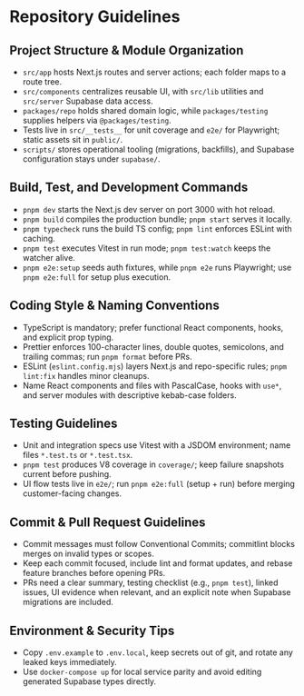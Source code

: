 # Repository Guidelines

## Project Structure & Module Organization
- `src/app` hosts Next.js routes and server actions; each folder maps to a route tree.
- `src/components` centralizes reusable UI, with `src/lib` utilities and `src/server` Supabase data access.
- `packages/repo` holds shared domain logic, while `packages/testing` supplies helpers via `@packages/testing`.
- Tests live in `src/__tests__` for unit coverage and `e2e/` for Playwright; static assets sit in `public/`.
- `scripts/` stores operational tooling (migrations, backfills), and Supabase configuration stays under `supabase/`.

## Build, Test, and Development Commands
- `pnpm dev` starts the Next.js dev server on port 3000 with hot reload.
- `pnpm build` compiles the production bundle; `pnpm start` serves it locally.
- `pnpm typecheck` runs the build TS config; `pnpm lint` enforces ESLint with caching.
- `pnpm test` executes Vitest in run mode; `pnpm test:watch` keeps the watcher alive.
- `pnpm e2e:setup` seeds auth fixtures, while `pnpm e2e` runs Playwright; use `pnpm e2e:full` for setup plus execution.

## Coding Style & Naming Conventions
- TypeScript is mandatory; prefer functional React components, hooks, and explicit prop typing.
- Prettier enforces 100-character lines, double quotes, semicolons, and trailing commas; run `pnpm format` before PRs.
- ESLint (`eslint.config.mjs`) layers Next.js and repo-specific rules; `pnpm lint:fix` handles minor cleanups.
- Name React components and files with PascalCase, hooks with `use*`, and server modules with descriptive kebab-case folders.

## Testing Guidelines
- Unit and integration specs use Vitest with a JSDOM environment; name files `*.test.ts` or `*.test.tsx`.
- `pnpm test` produces V8 coverage in `coverage/`; keep failure snapshots current before pushing.
- UI flow tests live in `e2e/`; run `pnpm e2e:full` (setup + run) before merging customer-facing changes.

## Commit & Pull Request Guidelines
- Commit messages must follow Conventional Commits; commitlint blocks merges on invalid types or scopes.
- Keep each commit focused, include lint and format updates, and rebase feature branches before opening PRs.
- PRs need a clear summary, testing checklist (e.g., `pnpm test`), linked issues, UI evidence when relevant, and an explicit note when Supabase migrations are included.

## Environment & Security Tips
- Copy `.env.example` to `.env.local`, keep secrets out of git, and rotate any leaked keys immediately.
- Use `docker-compose up` for local service parity and avoid editing generated Supabase types directly.
